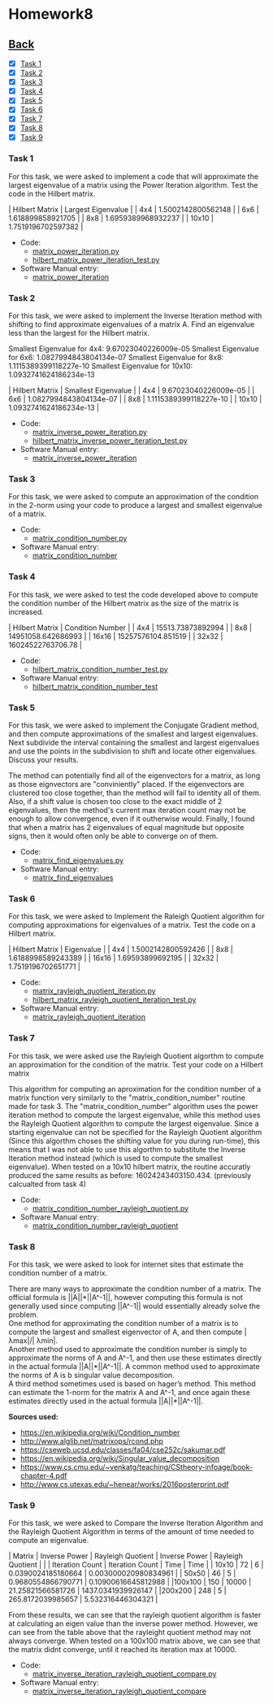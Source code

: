 # Homework8<br>

## [Back](../)

- [x] [Task 1](#task-1)
- [x] [Task 2](#task-2)
- [x] [Task 3](#task-3)
- [x] [Task 4](#task-4)
- [x] [Task 5](#task-5)
- [x] [Task 6](#task-6)
- [x] [Task 7](#task-7)
- [x] [Task 8](#task-8)
- [x] [Task 9](#task-9)

### Task 1
For this task, we were asked to implement a code that will approximate the largest eigenvalue of a matrix using the Power Iteration algorithm. Test the code in the Hilbert matrix.

| Hilbert Matrix | Largest Eigenvalue |
| 4x4            | 1.5002142800562148 |
| 6x6            | 1.618899858921705  |
| 8x8            | 1.6959389968932237 |
| 10x10          | 1.7519196702597382 |

- Code:
  - [matrix_power_iteration.py](Task1/matrix_power_iteration.py)
  - [hilbert_matrix_power_iteration_test.py](Task1/hilbert_matrix_power_iteration_test.py)
- Software Manual entry:
  - [matrix_power_iteration](../software_manual/matrix_power_iteration/matrix_power_iteration.md)

### Task 2
For this task, we were asked to implement the Inverse Iteration method with shifting to find approximate eigenvalues of a matrix A. Find an eigenvalue less than the largest for the Hilbert matrix.

Smallest Eigenvalue for 4x4: 9.67023040226009e-05
Smallest Eigenvalue for 6x6: 1.0827994843804134e-07
Smallest Eigenvalue for 8x8: 1.1115389399118227e-10
Smallest Eigenvalue for 10x10: 1.0932741624186234e-13

| Hilbert Matrix | Smallest Eigenvalue    |
| 4x4            | 9.67023040226009e-05   |
| 6x6            | 1.0827994843804134e-07 |
| 8x8            | 1.1115389399118227e-10 |
| 10x10          | 1.0932741624186234e-13 |

- Code:
  - [matrix_inverse_power_iteration.py](Task2/matrix_inverse_power_iteration.py)
  - [hilbert_matrix_inverse_power_iteration_test.py](Task1/hilbert_matrix_inverse_power_iteration_test.py)
- Software Manual entry:
  - [matrix_inverse_power_iteration](../software_manual/matrix_inverse_power_iteration/matrix_inverse_power_iteration.md)

### Task 3
For this task, we were asked to compute an approximation of the condition in the 2-norm using your code to produce a largest and smallest eigenvalue of a matrix.

- Code:
  - [matrix_condition_number.py](Task3/matrix_condition_number.py)
- Software Manual entry:
  - [matrix_condition_number](../software_manual/matrix_condition_number/matrix_condition_number.md)

### Task 4
For this task, we were asked to test the code developed above to compute the condition number of the Hilbert matrix as the size of the matrix is increased.

| Hilbert Matrix | Condition Number   |
| 4x4            | 15513.73873892994  |
| 8x8            | 14951058.642686993 |
| 16x16          | 15257576104.851519 |
| 32x32          | 16024522763706.78  |

- Code:
  - [hilbert_matrix_condition_number_test.py](Task4/hilbert_matrix_condition_number_test.py)
- Software Manual entry:
  - [hilbert_matrix_condition_number_test](../software_manual/hilbert_matrix_condition_number_test/hilbert_matrix_condition_number_test.md)

### Task 5
For this task, we were asked to implement the Conjugate Gradient method, and then compute approximations of the smallest and largest eigenvalues. Next subdivide the interval containing the smallest and largest eigenvalues and use the points in the subdivision to shift and locate other eigenvalues. Discuss your results. 

The method can potentially find all of the eigenvectors for a matrix, as long as those eignvectors are "conviniently" placed. If the eigenvectors are clustered too close together, than the method will fail to identity all of them. Also, if a shift value is chosen too close to the exact middle of 2 eigenvalues, then the method's current max iteration count may not be enough to allow convergence, even if it outherwise would. Finally, I found that when a matrix has 2 eigenvalues of equal magnitude but opposite signs, then it would often only be able to converge on of them.

- Code:
  - [matrix_find_eigenvalues.py](Task5/matrix_find_eigenvalues.py)
- Software Manual entry:
  - [matrix_find_eigenvalues](../software_manual/matrix_find_eigenvalues/matrix_find_eigenvalues.md)

### Task 6
For this task, we were asked to Implement the Raleigh Quotient algorithm for computing approximations for eigenvalues of a matrix. Test the code on a Hilbert matrix.

| Hilbert Matrix | Eigenvalue         |
| 4x4            | 1.5002142800592426 |
| 8x8            | 1.6188998589243389 |
| 16x16          | 1.69593899692195   |
| 32x32          | 1.7519196702651771 |

- Code:
  - [matrix_rayleigh_quotient_iteration.py](Task6/matrix_rayleigh_quotient_iteration.py)
  - [hilbert_matrix_rayleigh_quotient_iteration_test.py](Task6/hilbert_matrix_rayleigh_quotient_iteration_test.py)
- Software Manual entry:
  - [matrix_rayleigh_quotient_iteration](../software_manual/matrix_rayleigh_quotient_iteration/matrix_rayleigh_quotient_iteration.md)

### Task 7
For this task, we were asked use the Rayleigh Quotient algorthm to compute an approximation for the condition of the matrix. Test your code on a Hilbert matrix

This algorithm for computing an aproximation for the condition number of a matrix function very similarly to the
 "matrix_condition_number" routine made for task 3. The "matrix_condition_number" algorithm uses the power iteration
 method to compute the largest eigenvalue, while this method uses the Rayleigh Quotient algorithm to compute the largest
 eigenvalue. Since a starting eigenvalue can not be specified for the Rayleigh Quotient algorithm (Since this algorthm
 choses the shifting value for you during run-time), this means that I was not able to use this algorthm to substitute
 the Inverse Iteration method instead (which is used to compute the smallest eigenvalue). When tested on a 10x10 hilbert matrix,
 the routine accuratly produced the same results as before: 16024243403150.434. (previously calcualted from task 4)

- Code:
  - [matrix_condition_number_rayleigh_quotient.py](Task7/matrix_condition_number_rayleigh_quotient.py)
- Software Manual entry:
  - [matrix_condition_number_rayleigh_quotient](../software_manual/matrix_condition_number_rayleigh_quotient/matrix_condition_number_rayleigh_quotient.md)

### Task 8
For this task, we were asked to look for internet sites that estimate the condition number of a matrix.

There are many ways to approximate the condition number of a matrix. The official formula is \|\|A\|\|\*\|\|A^-1\|\|, however computing this formula is not generally used since computing \|\|A^-1\|\| would essentially already solve the problem.<br>
One method for approximating the condition number of a matrix is to compute the largest and smallest eigenvector of A, and then compute |λmax|/| λmin|.<br>
Another method used to approximate the condition number is simply to approximate the norms of A and A^-1, and then use these estimates directly in the actual formula \|\|A\|\|\*\|\|A^-1\|\|. A common method used to approximate the norms of A is b singular value decomposition.<br>
A third method sometimes used is based on hager’s method. This method can estimate the 1-norm for the matrix A and A^-1, and once again these estimates directly used in the actual formula \|\|A\|\|\*\|\|A^-1\|\|.

**Sources used:**

- https://en.wikipedia.org/wiki/Condition_number
- http://www.alglib.net/matrixops/rcond.php
- https://cseweb.ucsd.edu/classes/fa04/cse252c/sakumar.pdf
- https://en.wikipedia.org/wiki/Singular_value_decomposition
- https://www.cs.cmu.edu/~venkatg/teaching/CStheory-infoage/book-chapter-4.pdf
- http://www.cs.utexas.edu/~henear/works/2016posterprint.pdf

### Task 9
For this task, we were asked to Compare the Inverse Iteration Algorithm and the Rayleigh Quotient Algorithm in terms of the amount of time needed to compute an eigenvalue.

| Matrix | Inverse Power      | Rayleigh Quotient  | Inverse Power      | Rayleigh Quotient    |
|        |  Iteration Count   | Iteration Count    |        Time        |        Time          |
| 10x10  | 72				  | 6  			       | 0.0390024185180664 | 0.003000020980834961 |
| 50x50  | 46				  | 5  			       | 0.9680554866790771 | 0.10900616645812988  |
|100x100 | 150				  | 10000  			   | 21.25821566581726  | 1437.0341939926147   |
|200x200 | 248				  | 5  			       | 265.8172039985657  | 5.532316446304321    |

From these results, we can see that the rayleigh quotient algorithm is faster at calculating an eigen value than the inverse power method.
However, we can see from the table above that the rayleight quotient method may not always converge. When tested on a 100x100 matrix above,
we can see that the matrix didnt converge, until it reached its iteration max at 10000.

- Code:
  - [matrix_inverse_iteration_rayleigh_quotient_compare.py](Task9/matrix_inverse_iteration_rayleigh_quotient_compare.py)
- Software Manual entry:
  - [matrix_inverse_iteration_rayleigh_quotient_compare](../software_manual/matrix_inverse_iteration_rayleigh_quotient_compare/matrix_inverse_iteration_rayleigh_quotient_compare.md)